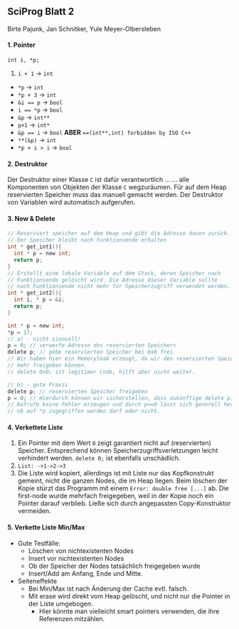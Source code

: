 ## SciProg Blatt 2
Birte Pajunk, Jan Schnitker, Yule Meyer-Olbersleben


#### 1. Pointer
`int i, *p;`

1. `i + 1` → `int`
- `*p` → `int`
- `*p + 3` → `int`
- `&i == p` → `bool`
- `i == *p` → `bool`
- `&p` → `int**`
- `p+1` → `int*`
- `&p == i` → `bool` **ABER** `==(int**,int) forbidden by ISO C++`
- `**(&p)` → `int`
- `*p + i > i` → `bool`


#### 2. Destruktor
Der Destruktor einer Klasse `C` ist dafür verantwortlich ...
... alle Komponenten von Objekten der Klasse `C` wegzuräumen. Für auf dem Heap reservierten Speicher muss das manuell gemacht werden. Der Destruktor von Variablen wird automatisch aufgerufen.

#### 3. New & Delete
```c
// Reserviert speicher auf dem Heap und gibt die Adresse davon zurück.
// Der Speicher bleibt nach Funktionsende erhalten
int * get_int1(){
  int * p = new int;
  return p;
}
// Erstellt eine lokale Variable auf dem Stack, deren Speicher nach
// Funktionsende gelöscht wird. Die Adresse dieser Variable sollte
// nach Funktionsende nicht mehr für Speicherzugriff verwendet werden.
int * get_int2(){
  int i, * p = &i;
  return p;
}
```

```c
int * p = new int;
*p = 17;
// a) - nicht sinnvoll!
p = 0; // verwerfe Adresse des reservierten Speichers
delete p; // gebe reservierten Speicher bei 0x0 frei.
// Wir haben hier ein Memoryleak erzeugt, da wir den reservierten Speicher nicht
// mehr freigeben können.
// delete 0x0; ist legitimer Code, hilft aber nicht weiter.

// b) - gute Praxis
delete p; // reservierten Speicher freigeben
p = 0; // Hierdurch können wir sicherstellen, dass zukünftige delete p;
// Aufrufe keine Fehler erzeugen und durch p==0 lässt sich generell herausfinden
// ob auf *p zugegriffen werden darf oder nicht.
```

#### 4. Verkettete Liste
1. Ein Pointer mit dem Wert `0` zeigt garantiert nicht auf (reservierten) Speicher. Entsprechend können Speicherzugriffsverletzungen leicht verhindert werden. `delete 0;` ist ebenfalls unschädlich.
4. `List: ->1->2->3`
5. Die Liste wird kopiert, allerdings ist mit Liste nur das Kopfkonstrukt gemeint, nicht die ganzen Nodes, die im Heap liegen. Beim löschen der Kopie stürzt das Programm mit einem `Error: double free [...]` ab. Die first-node wurde mehrfach freigegeben, weil in der Kopie noch ein Pointer darauf verblieb. Ließe sich durch angepassten Copy-Konstruktor vermeiden.

#### 5. Verkette Liste Min/Max
- Gute Testfälle:
  - Löschen von nichtexistenten Nodes
  - Insert vor nichtexistenten Nodes
  - Ob der Speicher der Nodes tatsächlich freigegeben wurde
  - Insert/Add am Anfang, Ende und Mitte.
- Seiteneffekte
  - Bei Min/Max ist nach Änderung der Cache evtl. falsch.
  - Mit erase wird direkt vom Heap gelöscht, und nicht nur die Pointer in der Liste umgebogen.
    - Hier könnte man vielleicht smart pointers verwenden, die ihre Referenzen mitzählen.
